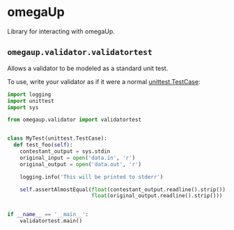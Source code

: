 # omegaUp

Library for interacting with omegaUp.

## `omegaup.validator.validatortest`

Allows a validator to be modeled as a standard unit test.

To use, write your validator as if it were a normal
[unittest.TestCase](https://docs.python.org/3/library/unittest.html#unittest.TestCase):

```python
import logging
import unittest
import sys

from omegaup.validator import validatortest


class MyTest(unittest.TestCase):
  def test_foo(self):
    contestant_output = sys.stdin
    original_input = open('data.in', 'r')
    original_output = open('data.out', 'r')

    logging.info('This will be printed to stderr')

    self.assertAlmostEqual(float(contestant_output.readline().strip()),
                           float(original_output.readline().strip()))


if __name__ == '__main__':
    validatortest.main()
```
